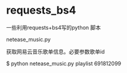 # requests_bs4
一些利用requests+bs4写的python 脚本


netease_music.py 

获取网易云音乐歌单信息。必要参数歌单id

$ python netease_music.py playlist 691812099
